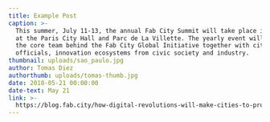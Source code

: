 ```yaml
---
title: Example Post
caption: >-
  This summer, July 11-13, the annual Fab City Summit will take place in Paris
  at the Paris City Hall and Parc de La Villette. The yearly event will gather
  the core team behind the Fab City Global Initiative together with city
  officials, innovation ecosystems from civic society and industry.
thumbnail: uploads/sao_paulo.jpg
author: Tomas Diez
authorthumb: uploads/tomas-thumb.jpg
date: 2018-05-21 00:00:00
date-text: May 21
link: >-
  https://blog.fab.city/how-digital-revolutions-will-make-cities-to-produce-everything-they-consume-again-e95f7a47563
---
```

